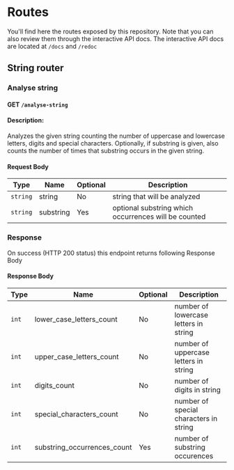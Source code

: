# Routes

You'll find here the routes exposed by this repository. Note that you can also review them through the interactive API docs. The interactive API docs are located at `/docs` and `/redoc`

## String router

### **Analyse string**

#### GET `/analyse-string`

#### **Description**:

Analyzes the given string counting the number of uppercase and lowercase letters, digits and special characters. Optionally, if substring is given, also counts the number of times that substring occurs in the given string.

#### **Request Body**

| Type     | Name      | Optional | Description                                          |
| -------- | --------- | -------- | ---------------------------------------------------- |
| `string` | string    | No       | string that will be analyzed                         |
| `string` | substring | Yes      | optional substring which occurrences will be counted |

### Response

On success (HTTP 200 status) this endpoint returns following Response Body

#### **Response Body**

| Type  | Name                        | Optional | Description                            |
| ----- | --------------------------- | -------- | -------------------------------------- |
| `int` | lower_case_letters_count    | No       | number of lowercase letters in string  |
| `int` | upper_case_letters_count    | No       | number of uppercase letters in string  |
| `int` | digits_count                | No       | number of digits in string             |
| `int` | special_characters_count    | No       | number of special characters in string |
| `int` | substring_occurrences_count | Yes      | number of substring occurences         |
